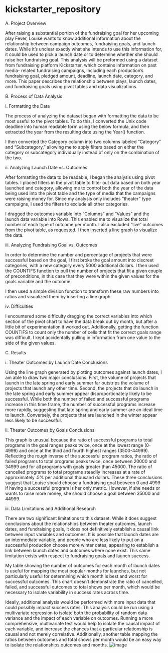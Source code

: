 # kickstarter_repository


A.	Project Overview

After raising a substantial portion of the fundraising goal for her upcoming play Fever, Louise wants to know additional information about the relationship between campaign outcomes, fundraising goals, and launch dates. While it’s unclear exactly what she intends to use this information for, it could be used to pick a launch date or to determine whether she should raise her fundraising goal. This analysis will be preformed using a dataset from fundraising platform Kickstarter, which contains information on past media- related fundraising campaigns, including each production’s fundraising goal, pledged amount, deadline, launch date, category, and more. This paper describes the relationship between plays, launch dates, and fundraising goals using pivot tables and data visualizations.

B.	Process of Data Analysis

i.	Formatting the Data

The process of analyzing the dataset began with formatting the data to be most useful to the pivot tables. To do this, I converted the Unix code deadline into human readable form using the below formula, and then extracted the year from the resulting date using the Year() function.
  
I then converted the Category column into two columns labeled “Category” and “Subcategory,” allowing me to apply filters based on either the category or subcategory individually instead of only on the combination of the two. 

ii.	Analyzing Launch Date vs. Outcomes

After formatting the data to be readable, I began the analysis using pivot tables. I placed filters in the pivot table to filter out data based on both year launched and category, allowing me to control both the year of the data being used into the pivot table and the type of media that the campaigns were raising money for. Since my analysis only includes “theater” type campaigns, I used the filters to exclude all other categories.
 

I dragged the outcomes variable into “Columns” and “Values” and the launch data variable into Rows. This enabled me to visualize the total number of each type of outcome per month. I also excluded “live” outcomes from the pivot table, as requested. I then inserted a line graph to visualize the data.


iii.	Analyzing Fundraising Goal vs. Outcomes

In order to determine the number and percentage of projects that were successful based on the goal, I first broke the goal amount into discreet categories, with a new category every 5000 additional dollars. I then used the COUNTIFS function to pull the number of projects that fit a given couple of preconditions, in this case that they were within the given values for the goals variable and the outcome. 

 
I then used a simple division function to transform these raw numbers into ratios and visualized them by inserting a line graph.

iv.	Difficulties

I encountered some difficulty dragging the correct variables into which section of the pivot chart to have the data break out by month, but after a little bit of experimentation it worked out. Additionally, getting the function COUNTIFS to count only the number of cells that fit the correct goals range was difficult. I kept accidentally pulling in information from one value to the side of the given values.

C.	Results

i.	Theater Outcomes by Launch Date Conclusions

Using the line graph generated by plotting outcomes against launch dates, I am able to draw two major conclusions. First, the volume of projects that launch in the late spring and early summer far outstrips the volume of projects that launch any other time. Second, the projects that do launch in the late spring and early summer appear disproportionately likely to be successful. While both the number of failed and successful programs increase in this time frame, the number of successful programs increase more rapidly, suggesting that late spring and early summer are an ideal time to launch. Conversely, the projects that are launched in the winter appear less likely to be successful.

ii.	Theater Outcomes by Goals Conclusions

This graph is unusual because the ratio of successful programs to total programs in the goal ranges peaks twice, once at the lowest range (0-4999) and once at the third and fourth highest ranges (3500-44999). Reflecting the rough inverse of the successful program ratios, the ratio of failed programs to total programs peaks twice, once between 20000 and 34999 and for all programs with goals greater than 45000. The ratio of cancelled programs to total programs steadily increases at a rate of approximately .5% per additional thousand dollars. These three conclusions suggest that Louise should choose a fundraising goal between 0 and 4999 if having a successful program is her only metric. However, if she needs or wants to raise more money, she should choose a goal between 35000 and 44999.

iii.	Data Limitations and Additional Research

There are two significant limitations to this dataset. While it does suggest conclusions about the relationships between theater outcomes, launch dates, and fundraising goals, it does not definitively establish a causal link between input variables and outcomes. It is possible that launch dates are an intermediate variable, and people who are less likely to put on a successful production choose more winter dates, appearing to establish a link between launch dates and outcomes where none exist. This same limitation exists with respect to fundraising goals and launch success.

My table showing the number of outcomes for each month of launch dates is useful for mapping the most popular months for launches, but not particularly useful for determining which month is best and worst for successful outcomes. This chart doesn’t demonstrate the ratio of cancelled, failed, and successful outcomes to total shows per month, which would be necessary to isolate variability in success rates across time.

Ideally, additional analysis would be performed with more input data that could possibly impact success rates. This analysis could be run using a multivariate regression to isolate both the probability of random data variance and the impact of each variable on outcomes. Running a more comprehensive, multivariate test would help to isolate the causal impact of each variable, and increase the chances that a particular relationship is causal and not merely correlative. Additionally, another table mapping the ratios between outcomes and total shows per month would be an easy way to isolate the relationships outcomes and months.
![image](https://user-images.githubusercontent.com/90073490/134060038-44309903-21b9-4cf2-a2cf-7d9c3c892527.png)
